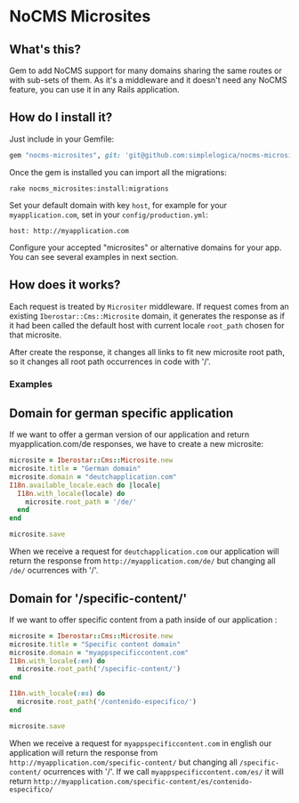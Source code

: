 # NoCMS Microsites

## What's this?

Gem to add NoCMS support for many domains sharing the same routes or with sub-sets of them. As it's a middleware and it doesn't need any NoCMS feature, you can use it in any Rails application.

## How do I install it?

Just include in your Gemfile:

```ruby
gem "nocms-microsites", git: 'git@github.com:simplelogica/nocms-microsites.git', branch: 'master'
```

Once the gem is installed you can import all the migrations:

```
rake nocms_microsites:install:migrations
```

Set your default domain with key ```host```, for example for your ```myapplication.com```, set in your ```config/production.yml```:

```host: http://myapplication.com```

Configure your accepted "microsites" or alternative domains for your app. You can see several examples in next section.

## How does it works?

Each request is treated by ```Micrositer``` middleware. If request comes from an existing ```Iberostar::Cms::Microsite``` domain, it generates the response as if it had been called the default host with current locale ```root_path``` chosen for that microsite.

After create the response, it changes all links to fit new microsite root path, so it changes all root path occurrences in code with '/'.

### Examples

## Domain for german specific application

If we want to offer a german version of our application and return myapplication.com/de responses, we have to create a new microsite:

```ruby
microsite = Iberostar::Cms::Microsite.new
microsite.title = "German domain"
microsite.domain = "deutchapplication.com"
I18n.available_locale.each do |locale|
  I18n.with_locale(locale) do
    microsite.root_path = '/de/'
  end
end

microsite.save
```

When we receive a request for ```deutchapplication.com``` our application will return the response from ```http://myapplication.com/de/``` but changing all ```/de/``` ocurrences with '/'.

## Domain for '/specific-content/'

If we want to offer specific content from a path inside of our application :

```ruby
microsite = Iberostar::Cms::Microsite.new
microsite.title = "Specific content domain"
microsite.domain = "myappspecificcontent.com"
I18n.with_locale(:en) do
  microsite.root_path('/specific-content/')
end

I18n.with_locale(:es) do
  microsite.root_path('/contenido-especifico/')
end

microsite.save
```

When we receive a request for ```myappspecificcontent.com``` in english our application will return the response from ```http://myapplication.com/specific-content/``` but changing all ```/specific-content/``` ocurrences with '/'. If we call ```myappspecificcontent.com/es/``` it will return ```http://myapplication.com/specific-content/es/contenido-especifico/```
